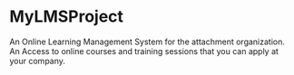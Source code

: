 # MyLMSProject
An Online Learning Management System for the attachment organization. An Access to online courses and training sessions that you  can apply at your company.
